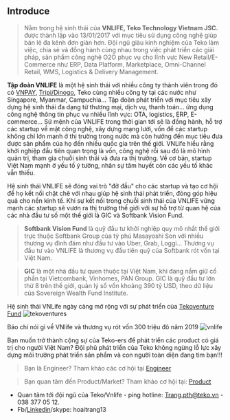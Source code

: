 ## Introduce

> Nằm trong hệ sinh thái của **VNLIFE, Teko Technology Vietnam JSC.** được thành lập vào 13/01/2017 với mục tiêu sử dụng công nghệ giúp bán lẻ đa kênh đơn giản hơn. Đội ngũ giàu kinh nghiệm của Teko làm việc, chia sẻ và đồng hành cùng nhau trong việc phát triển các giải pháp, sản phẩm công nghệ O2O phục vụ cho lĩnh vực New Retail/E-Commerce như ERP, Data Platform, Marketplace, Omni-Channel Retail, WMS, Logistics & Delivery Management.

**Tập đoàn VNLIFE** là một hệ sinh thái với nhiều công ty thành viên trong đó có [VNPAY](https://vnpay.vn/), [Tripi/Dinogo](https://www.tripi.vn/), Teko cùng nhiều công ty tại các nước như Singapore, Myanmar, Campuchia… Tập đoàn phát triển với mục tiêu xây dựng hệ sinh thái đa dạng từ thương mại, dịch vụ, thanh toán… ứng dụng công nghệ thông tin phục vụ nhiều lĩnh vực: OTA, logistics, ERP, E-commerce…
Sứ mệnh của VNLIFE trong thời gian tới sẽ là đồng hành, hỗ trợ các startup về mặt công nghệ, xây dựng mạng lưới, vốn để các startup không chỉ lớn mạnh ở thị trường trong nước mà còn hướng đến mục tiêu đưa được sản phẩm của họ đến nhiều quốc gia trên thế giới.
VNLife hiểu rằng khởi nghiệp đầu tiên quan trọng là vốn, công nghệ rồi sau đó là mô hình quản trị, tham gia chuỗi sinh thái và đưa ra thị trường. Về cơ bản, startup Việt Nam mạnh ở yếu tố ý tưởng, nhân sự tâm huyết còn các yếu tố khác vẫn thiếu.

Hệ sinh thái VNLIFE sẽ đóng vai trò "đỡ đầu" cho các startup và tạo cơ hội để họ kết nối chặt chẽ với nhau giúp hệ sinh thái phát triển, đóng góp hiệu quả cho nền kinh tế. Khi sự kết nối trong chuỗi sinh thái của VNLIFE vững mạnh các startup sẽ vươn ra thị trường thế giới với sự hỗ trợ từ quan hệ của các nhà đầu tư số một thế giới là GIC và Softbank Vision Fund.

> **Softbank Vision Fund** là quỹ đầu tư khởi nghiệp quy mô nhất thế giới trực thuộc Softbank Group của tỷ phú Masayoshi Son với nhiều thương vụ đình đám như đầu tư vào Uber, Grab, Loggi… Thương vụ đầu tư vào VNLIFE là thương vụ đầu tiên quỹ của Softbank rót vốn tại Việt Nam.

> **GIC** là một nhà đầu tư quen thuộc tại Việt Nam, khi đang nắm giữ cổ phần tại Vietcombank, Vinhomes, PAN Group. GIC là quỹ đầu tư lớn thứ 8 trên thế giới, quản lý số vốn khoảng 390 tỷ USD, theo dữ liệu của Sovereign Wealth Fund Institute.

Hệ sinh thái VNLife ngày càng mở rộng với sự phát triển của [Tekoventure Fund](https://tekoventures.vn/)
![tekoventures](https://github.com/hoaitrang13/Jobs-Teko-VNLife/blob/master/Images/tekoventure.jpg?raw=true)

Báo chí nói gì về VNlife và thương vụ rót vốn 300 triệu đô năm 2019
![vnlife](https://github.com/hoaitrang13/Jobs-Teko-VNLife/blob/master/Images/vnlife.jpg?raw=true)

Bạn muốn trở thành cộng sự của Teko-ers để phát triển các product có giá trị cho người Việt Nam? Đội phũ phát triển của Teko không ngừng lỗ lực xây dựng môi trường phát triển sản phẩm và con người toàn diện đang tìm bạn!!!
> Bạn là Engineer? Tham khảo các cơ hội tại [Engineer](./Engineer)

> Bạn quan tâm đến Product/Market? Tham khảo cơ hội tại: [Product](./Product)

* Quan tâm tới đội ngũ của Teko/Vnlife - ping hotline: Trang.pth@teko.vn - 038 377 05 12.
* Fb/[Linkedin](https://www.linkedin.com/in/hoaitrang13/)/skype: hoaitrang13
